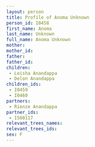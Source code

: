 ```yaml
---
layout: person
title: Profile of Anoma Unknown
person_id: I0458
first_name: Anoma
last_name: Unknown
full_name: Anoma Unknown
mother: 
mother_id: 
father: 
father_id: 
children:
 - Leisha Anandappa
 - Delon Anandappa
children_ids:
 - I0459
 - I0460
partners:
 - Rienze Anandappa
partner_ids:
 - I500117
relevant_trees_names:
relevant_trees_ids:
sex: F
---
```


